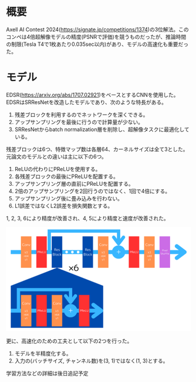 # 概要
Axell AI Contest 2024(https://signate.jp/competitions/1374)の3位解法。このコンペは4倍超解像モデルの精度(PSNRで評価)を競うものだったが、推論時間の制限(Tesla T4で1枚あたり0.035sec以内)があり、モデルの高速化も重要だった。

# モデル
EDSR(https://arxiv.org/abs/1707.02921)をベースとするCNNを使用した。EDSRはSRResNetを改造したモデルであり、次のような特長がある。
1. 残差ブロックを利用するのでネットワークを深くできる。
2. アップサンプリングを最後に行うので計算量が少ない。
3. SRResNetからbatch normalization層を削除し、超解像タスクに最適化している。

残差ブロックは6つ、特徴マップ数は各層64、カーネルサイズは全て3とした。元論文のモデルとの違いは主に以下の6つ。
1. ReLUの代わりにPReLUを使用する。
2. 各残差ブロックの最後にPReLUを配置する。
3. アップサンプリング層の直前にPReLUを配置する。
4. 2倍のアップサンプリングを2回行うのではなく、1回で4倍にする。
5. アップサンプリング後に畳み込みを行わない。
6. L1誤差ではなくL2誤差を損失関数とする。

1, 2, 3, 6により精度が改善され、4, 5により精度と速度が改善された。

![model](./model.png "モデルの概要")

更に、高速化のための工夫として以下の2つを行った。
1. モデルを半精度化する。
2. 入力の(バッチサイズ, チャンネル数)を(3, 1)ではなく(1, 3)とする。

学習方法などの詳細は後日追記予定
